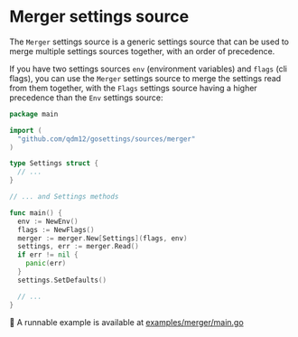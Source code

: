 # Merger settings source

The `Merger` settings source is a generic settings source that can be used to merge multiple settings sources together, with an order of precedence.

If you have two settings sources `env` (environment variables) and `flags` (cli flags), you can use the `Merger` settings source to merge the settings read from them together, with the `Flags` settings source having a higher precedence than the `Env` settings source:

```go
package main

import (
  "github.com/qdm12/gosettings/sources/merger"
)

type Settings struct {
  // ...
}

// ... and Settings methods

func main() {
  env := NewEnv()
  flags := NewFlags()
  merger := merger.New[Settings](flags, env)
  settings, err := merger.Read()
  if err != nil {
    panic(err)
  }
  settings.SetDefaults()

  // ...
}
```

💁 A runnable example is available at [examples/merger/main.go](../../examples/merger/main.go)
